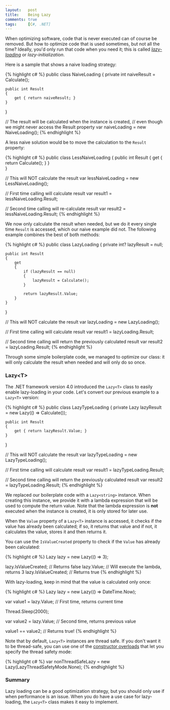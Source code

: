 ```yaml
---
layout:   post
title:    Being Lazy
comments: true
tags:     [C#, .NET]
---
```


When optimizing software, code that is never executed can of course be removed. But how to optimize code that is used sometimes, but not all the time? Ideally, you'd only run that code when you need it; this is called [*lazy-loading*](http://en.wikipedia.org/wiki/Lazy_loading) or *lazy-initialization*.

Here is a sample that shows a naive loading strategy:

{% highlight c# %}
public class NaiveLoading
{
    private int naiveResult = Calculate();

    public int Result 
    { 
        get { return naiveResult; } 
    }    
}

// The result will be calculated when the instance is created,
// even though we might never access the Result property
var naiveLoading = new NaiveLoading();
{% endhighlight %}

A less naive solution would be to move the calculation to the `Result` property:

{% highlight c# %}
public class LessNaiveLoading
{
    public int Result 
    { 
        get { return Calculate(); } 
    }    
}

// This will NOT calculate the result
var lessNaiveLoading = new LessNaiveLoading();

// First time calling will calculate result
var result1 = lessNaiveLoading.Result;

// Second time calling will re-calculate result
var result2 = lessNaiveLoading.Result;
{% endhighlight %}

We now only calculate the result when needed, but we do it every single time `Result` is accessed, which our naive example did not. The following example combines the best of both methods:

{% highlight c# %}
public class LazyLoading
{
    private int? lazyResult = null;

    public int Result
    {
        get
        {
            if (lazyResult == null)
            {
                lazyResult = Calculate();
            }

            return lazyResult.Value;    
        }        
    }
}

// This will NOT calculate the result
var lazyLoading = new LazyLoading();

// First time calling will calculate result
var result1 = lazyLoading.Result;

// Second time calling will return the previously calculated result
var result2 = lazyLoading.Result;
{% endhighlight %}

Through some simple boilerplate code, we managed to optimize our class: it will only calculate the result when needed and will only do so once.

### Lazy&lt;T&gt;
The .NET framework version 4.0 introduced the `Lazy<T>` class to easily enable lazy-loading in your code. Let's convert our previous example to a `Lazy<T>` version:

{% highlight c# %}
public class LazyTypeLoading
{
    private Lazy<int> lazyResult = new Lazy<int>(() => Calculate());

    public int Result 
    { 
        get { return lazyResult.Value; } 
    } 
}

// This will NOT calculate the result
var lazyTypeLoading = new LazyTypeLoading();

// First time calling will calculate result
var result1 = lazyTypeLoading.Result;

// Second time calling will return the previously calculated result
var result2 = lazyTypeLoading.Result;
{% endhighlight %}

We replaced our boilerplate code with a `Lazy<string>` instance. When creating this instance, we provide it with a lambda expression that will be used to compute the return value. Note that the lambda expression is **not** executed when the instance is created, it is only stored for later use.

When the `Value` property of a `Lazy<T>` instance is accessed, it checks if the value has already been calculated; if so, it returns that value and if not, it calculates the value, stores it and then returns it.

You can use the `IsValueCreated` property to check if the `Value` has already been calculated:

{% highlight c# %}
Lazy<int> lazy = new Lazy<int>(() => 3);

lazy.IsValueCreated; // Returns false
lazy.Value;          // Will execute the lambda, returns 3
lazy.IsValueCreated; // Returns true
{% endhighlight %}

With lazy-loading, keep in mind that the value is calculated only once:

{% highlight c# %}
Lazy<DateTime> lazy = new Lazy<DateTime>(() => DateTime.Now);

var value1 = lazy.Value; // First time, returns current time

Thread.Sleep(2000);

var value2 = lazy.Value; // Second time, returns previous value

value1 == value2; // Returns true!
{% endhighlight %}

Note that by default, `Lazy<T>` instances are thread safe. If you don't want it to be thread-safe, you can use one of the [constructor overloads](http://msdn.microsoft.com/en-us/library/dd642318\(v=vs.110\).aspx) that let you specify the thread safety mode:

{% highlight c# %}
var nonThreadSafeLazy = new Lazy<int>(LazyThreadSafetyMode.None);
{% endhighlight %}

### Summary
Lazy loading can be a good optimization strategy, but you should only use if when performance is an issue. When you do have a use case for lazy-loading, the `Lazy<T>` class makes it easy to implement.